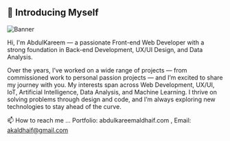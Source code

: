 ## 👋 Introducing Myself
![Banner](https://github.com/user-attachments/assets/14af3ba8-96ef-4c67-bfc8-1a91404db8ff)

Hi, I'm AbdulKareem — a passionate Front-end Web Developer with a strong foundation in Back-end Development, UX/UI Design, and Data Analysis.

Over the years, I’ve worked on a wide range of projects — from commissioned work to personal passion projects — and I’m excited to share my journey with you. My interests span across Web Development, UX/UI, IoT, Artificial Intelligence, Data Analysis, and Machine Learning. I thrive on solving problems through design and code, and I’m always exploring new technologies to stay ahead of the curve.

📫 How to reach me ... Portfolio: abdulkareemaldhaif.com , Email: akaldhaif@gmail.com

<!---
Kareem-29/Kareem-29 is a ✨ special ✨ repository because its `README.md` (this file) appears on your GitHub profile.
You can click the Preview link to take a look at your changes.
--->
